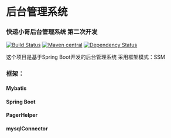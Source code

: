 # 后台管理系统
### 快递小哥后台管理系统 第二次开发


[![Build Status](https://travis-ci.org/pagehelper/Mybatis-PageHelper.svg?branch=master)](https://travis-ci.org/pagehelper/Mybatis-PageHelper)
[![Maven central](https://maven-badges.herokuapp.com/maven-central/com.github.pagehelper/pagehelper/badge.svg)](https://maven-badges.herokuapp.com/maven-central/com.github.pagehelper/pagehelper)
[![Dependency Status](https://www.versioneye.com/user/projects/5932123f22f278003c5f851e/badge.svg?style=flat)](https://www.versioneye.com/user/projects/5932123f22f278003c5f851e)

这个项目是基于Spring Boot开发的后台管理系统
采用框架模式：SSM

### 框架：
  ####  Mybatis   
  ####  Spring Boot
  ####  PagerHelper
  ####  mysqlConnector
  
